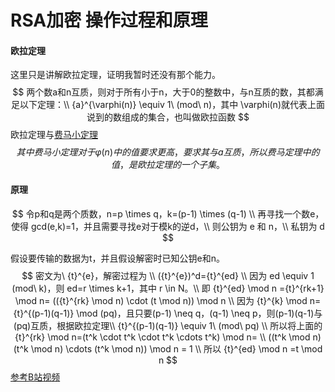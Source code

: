 # RSA加密 操作过程和原理

#### 欧拉定理

这里只是讲解欧拉定理，证明我暂时还没有那个能力。
$$
两个数a和n互质，则对于所有小于n，大于0的整数中，与n互质的数，其都满足以下定理：\\
{a}^{\varphi(n)} \equiv 1\ (mod\ n)，其中 \varphi(n)就代表上面说到的数组成的集合，也叫做欧拉函数
$$
欧拉定理与[费马小定理](https://blog.csdn.net/YQXLLWY/article/details/112094536)
$$
其中费马小定理对于 \varphi(n) 中的值要求更高，要求其与a互质，所以费马定理中的值，是欧拉定理的一个子集。
$$


#### 原理

$$
令p和q是两个质数，n=p \times q，k=(p-1) \times (q-1) \\
再寻找一个数e，使得 gcd(e,k)=1，并且需要寻找e对于模k的逆d，\\
则公钥为 e 和 n，\\
私钥为 d
$$

假设要传输的数据为t，并且假设解密时已知公钥e和n。
$$
密文为\ {t}^{e}，解密过程为 \\
({t}^{e})^d={t}^{ed} \\
因为 ed \equiv 1 (mod\ k)，则 ed=r \times k+1，其中 r \in N。\\
即 {t}^{ed} \mod n ={t}^{rk+1} \mod n= (({t}^{rk} \mod n) \cdot (t \mod n)) \mod n \\
因为 {t}^{k} \mod n={t}^{(p-1)(q-1)} \mod (pq)，且只要(p-1) \neq q，(q-1) \neq p，则(p-1)(q-1)与(pq)互质，根据欧拉定理\\
{t}^{(p-1)(q-1)} \equiv 1\ (mod\ pq) \\
所以将上面的 {t}^{rk} \mod n=(t^k \cdot t^k \cdot t^k \cdots t^k) \mod n= \\
((t^k \mod n)(t^k \mod n) \cdots (t^k \mod n)) \mod n = 1 \\
所以 {t}^{ed} \mod n =t \mod n
$$
[参考B站视频](https://www.bilibili.com/video/BV1cW411y7vd)


